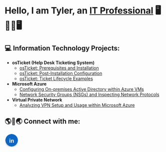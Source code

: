 <h1>Hello, I am Tyler, an <a href="https://linkedin.com/in/tylergehm">IT Professional</a> 🖥️👨‍💻🖥️ </h1>

<h2>💻 Information Technology Projects:</h2>

- <b>osTicket (Help Desk Ticketing System)</b>
  - [osTicket: Prerequisites and Installation](https://github.com/tylergehm/osticket-prereqs)
  - [osTicket: Post-Installation Configuration](https://github.com/tylergehm/post-install-config)
  - [osTicket: Ticket Lifecycle Examples](https://github.com/tylergehm/ticket-lifecycle)
- <b>Microsoft Azure</b>
  - [Configuring On-premises Active Directory within Azure VMs](https://github.com/tylergehm/configure-ad)
  - [Network Security Groups (NSGs) and Inspecting Network Protocols](https://github.com/tylergehm/azure-network-protocols)
- <b>Virtual Private Network</b>
  - [Analyzing VPN Setup and Usage within Microsoft Azure](https://github.com/tylergehm/vpn-setup)


<h2> 🌎📱🌏 Connect with me: </h2>

[<img align="left" alt="Tyler | LinkedIn" width="44px" src="assets/linkedin-bright.svg" />][linkedin]

[linkedin]: https://linkedin.com/in/tylergehm
